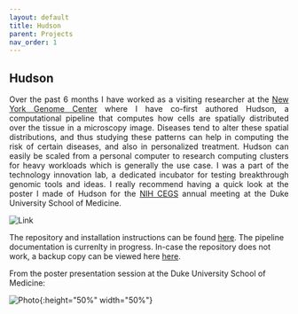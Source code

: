 ```yaml
---
layout: default
title: Hudson
parent: Projects
nav_order: 1
---
```


## Hudson

<p align="justify ">
Over the past 6 months I have worked as a visiting researcher at the <a href="https://www.nygenome.org">New York Genome Center</a> where I have co-first authored Hudson, a computational pipeline that computes how cells are spatially distributed over the tissue in a microscopy image. Diseases tend to alter these spatial distributions, and thus studying these patterns can help in computing the risk of certain diseases, and also in personalized treatment. Hudson can easily be scaled from a personal computer to research computing clusters for heavy workloads which is generally the use case. I was a part of the technology innovation lab, a dedicated incubator for testing breakthrough genomic tools and ideas. I really recommend having a quick look at the poster I made of Hudson for the <a href="https://www.genome.gov/Funded-Programs-Projects/Centers-of-Excellence-in-Genomic-Science">NIH CEGS</a> annual meeting at the Duke University School of Medicine.  
</p>

![Link](https://user-images.githubusercontent.com/42875353/201494678-fa69b6e2-fd48-4fbc-bdf9-66be7fbef3d2.png)

The repository and installation instructions can be found  <a href="https://github.com/nygctech/hudson">here</a>. The pipeline documentation is currenlty in progress. In-case the repository does not work, a backup copy can be viewed here <a href="https://github.com/jsingh-pb10/hudson_backup">here</a>.


From the poster presentation session at the Duke University School of Medicine:

![Photo](https://user-images.githubusercontent.com/42875353/201494797-464c843b-7ea1-4df1-93b4-67a1cc91371c.jpg){:height="50%" width="50%"}

